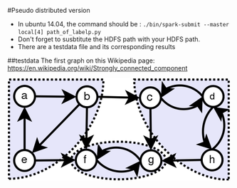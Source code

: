 #Pseudo distributed version

- In ubuntu 14.04, the command should be : `./bin/spark-submit --master local[4] path_of_labelp.py`
- Don't forget to susbtitute the HDFS path with your HDFS path.
- There are a testdata file and its corresponding results

##testdata
The first graph on this Wikipedia page: </br>
https://en.wikipedia.org/wiki/Strongly_connected_component </br>

![](Scc.png)
